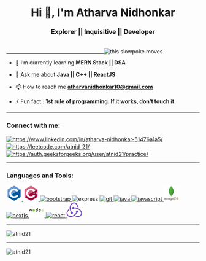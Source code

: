 <h1 align="center">Hi 👋, I'm Atharva Nidhonkar</h1>
<h3 align="center">Explorer || Inquisitive || Developer </h3>
<br>
<img src="https://ouch-cdn2.icons8.com/M5k9B5-7mm7gove6oK0qWAfIMVD4IA-qhmugHrD5HJI/rs:fit:256:192/czM6Ly9pY29uczgu/b3VjaC1wcm9kLmFz/c2V0cy9zdmcvNjc5/LzYyMWQ0YTdkLWRl/NjgtNGYzOS05ZDlm/LWI4ZDQ1Yjk0ZjAy/ZC5zdmc.png" alt="this slowpoke moves"  width="250" rel="noreferrer"align="right"/>
<hr>
<ul><li>🌱 I’m currently learning <strong> MERN Stack || DSA </strong></li></ul>

- 💬 Ask me about **Java || C++ || ReactJS**

- 📫 How to reach me **atharvanidhonkar10@gmail.com**

- ⚡ Fun fact **: 1st rule of programming: If it works, don't touch it**
<hr>
<h3 align="left">Connect with me:</h3>
<p align="left">
<a href="https://linkedin.com/in/https://www.linkedin.com/in/atharva-nidhonkar-51476a1a5/" target="blank"><img align="center" src="https://raw.githubusercontent.com/rahuldkjain/github-profile-readme-generator/master/src/images/icons/Social/linked-in-alt.svg" alt="https://www.linkedin.com/in/atharva-nidhonkar-51476a1a5/" height="30" width="40" /></a>
<a href="https://www.leetcode.com/https://leetcode.com/atnid_21/" target="blank"><img align="center" src="https://raw.githubusercontent.com/rahuldkjain/github-profile-readme-generator/master/src/images/icons/Social/leet-code.svg" alt="https://leetcode.com/atnid_21/" height="30" width="40" /></a>
<a href="https://auth.geeksforgeeks.org/user/https://auth.geeksforgeeks.org/user/atnid21/practice/" target="blank"><img align="center" src="https://raw.githubusercontent.com/rahuldkjain/github-profile-readme-generator/master/src/images/icons/Social/geeks-for-geeks.svg" alt="https://auth.geeksforgeeks.org/user/atnid21/practice/" height="30" width="40" /></a>
</p>
<hr>
<h3 align="left">Languages and Tools:</h3>
<p align="left"> <a href="https://www.cprogramming.com/" target="_blank" rel="noreferrer"> <img src="https://raw.githubusercontent.com/devicons/devicon/master/icons/c/c-original.svg" alt="c" width="40" height="40"/> </a> <a href="https://www.w3schools.com/cpp/" target="_blank" rel="noreferrer"> <img src="https://raw.githubusercontent.com/devicons/devicon/master/icons/cplusplus/cplusplus-original.svg" alt="cplusplus" width="40" height="40"/> </a> <a href="https://expressjs.com" target="_blank" rel="noreferrer"><a href="https://getbootstrap.com" target="_blank" rel="noreferrer"> <img src="https://img.icons8.com/color/2x/bootstrap.png" alt="bootstrap" width="40" height="40" /> </a> <img src="https://symbols.getvecta.com/stencil_79/88_expressjs-icon.54bb6035d3.svg" alt="express" width="40" height="40"/> </a> <a href="https://git-scm.com/" target="_blank" rel="noreferrer"> <img src="https://www.vectorlogo.zone/logos/git-scm/git-scm-icon.svg" alt="git" width="40" height="40"/> </a> <a href="https://www.java.com" target="_blank" rel="noreferrer"> <img src="https://img.icons8.com/color/2x/java-coffee-cup-logo--v2.gif" alt="java" width="40" height="40"/> </a> <a href="https://developer.mozilla.org/en-US/docs/Web/JavaScript" target="_blank" rel="noreferrer"> <img src="https://img.icons8.com/color/2x/javascript--v2.gif" alt="javascript" width="40" height="40"/> </a> <a href="https://www.mongodb.com/" target="_blank" rel="noreferrer"> <img src="https://raw.githubusercontent.com/devicons/devicon/master/icons/mongodb/mongodb-original-wordmark.svg" alt="mongodb" width="40" height="40"/> </a> <a href="https://nextjs.org/" target="_blank" rel="noreferrer"> <img src="https://cdn.worldvectorlogo.com/logos/nextjs-2.svg" alt="nextjs" width="40" height="40"/> </a> <a href="https://nodejs.org" target="_blank" rel="noreferrer"> <img src="https://raw.githubusercontent.com/devicons/devicon/master/icons/nodejs/nodejs-original-wordmark.svg" alt="nodejs" width="40" height="40"/> </a> <a href="https://reactjs.org/" target="_blank" rel="noreferrer"> <img src="https://img.icons8.com/ultraviolet/2x/react--v2.gif" alt="react" width="40" height="40"/> </a> <a href="https://redux.js.org" target="_blank" rel="noreferrer"> <img src="https://raw.githubusercontent.com/devicons/devicon/master/icons/redux/redux-original.svg" alt="redux" width="40" height="40"/> </a> </p>
<hr>
<p><img align="center" src="https://github-readme-stats.vercel.app/api/top-langs?username=atnid21&show_icons=true&locale=en&layout=compact" alt="atnid21" /></p>
<hr>
<p><img align="center" src="https://github-readme-streak-stats.herokuapp.com/?user=atnid21&" alt="atnid21" /></p>




